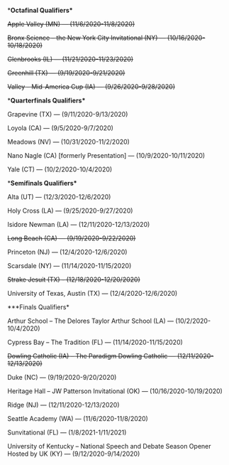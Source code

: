 ***Octafinal Qualifiers\***

~~Apple Valley (MN) — (11/6/2020-11/8/2020)~~

~~Bronx Science – the New York City Invitational (NY) — (10/16/2020-10/18/2020)~~

~~Glenbrooks (IL) — (11/21/2020-11/23/2020)~~

~~Greenhill (TX) — (9/19/2020-9/21/2020)~~

~~Valley – Mid-America Cup (IA) — (9/26/2020-9/28/2020)~~

***Quarterfinals Qualifiers\***

Grapevine (TX) — (9/11/2020-9/13/2020)

Loyola (CA) — (9/5/2020-9/7/2020)

Meadows (NV) — (10/31/2020-11/2/2020)

Nano Nagle (CA) [formerly Presentation] — (10/9/2020-10/11/2020)

Yale (CT) — (10/2/2020-10/4/2020)

***Semifinals Qualifiers\***

Alta (UT) — (12/3/2020-12/6/2020)

Holy Cross (LA) — (9/25/2020-9/27/2020)

Isidore Newman (LA) — (12/11/2020-12/13/2020)

~~Long Beach (CA) — (9/19/2020-9/22/2020)~~

Princeton (NJ) — (12/4/2020-12/6/2020)

Scarsdale (NY) — (11/14/2020-11/15/2020) 

~~Strake Jesuit (TX) - (12/18/2020-12/20/2020)~~

University of Texas, Austin (TX) — (12/4/2020-12/6/2020)

***Finals Qualifiers\*

Arthur School – The Delores Taylor Arthur School (LA) — (10/2/2020-10/4/2020)

Cypress Bay – The Tradition (FL) — (11/14/2020-11/15/2020)

~~Dowling Catholic (IA) – The Paradigm Dowling Catholic — (12/11/2020-12/13/2020)~~

Duke (NC) — (9/19/2020-9/20/2020)

Heritage Hall – JW Patterson Invitational (OK) — (10/16/2020-10/19/2020)

Ridge (NJ) — (12/11/2020-12/13/2020) 

Seattle Academy (WA) — (11/6/2020-11/8/2020)

Sunvitational (FL) — (1/8/2021-1/11/2021)

University of Kentucky – National Speech and Debate Season Opener Hosted by UK (KY) — (9/12/2020-9/14/2020)

